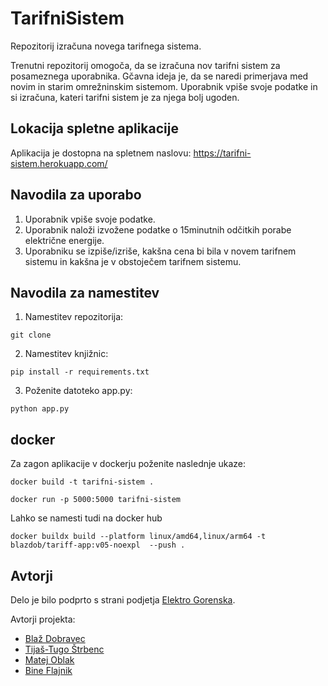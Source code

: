 # TarifniSistem
Repozitorij izračuna novega tarifnega sistema.

 Trenutni repozitorij omogoča, da se izračuna nov tarifni sistem za posameznega uporabnika. Gčavna ideja je, da se naredi primerjava med novim in starim omrežninskim sistemom. Uporabnik vpiše svoje podatke in si izračuna, kateri tarifni sistem je za njega bolj ugoden.

## Lokacija spletne aplikacije

Aplikacija je dostopna na spletnem naslovu: https://tarifni-sistem.herokuapp.com/

## Navodila za uporabo

1. Uporabnik vpiše svoje podatke.
2. Uporabnik naloži izvožene podatke o 15minutnih odčitkih porabe električne energije.
3. Uporabniku se izpiše/izriše, kakšna cena bi bila v novem tarifnem sistemu in kakšna je v obstoječem tarifnem sistemu.

## Navodila za namestitev

1. Namestitev repozitorija:
```
git clone
```

2. Namestitev knjižnic:
```
pip install -r requirements.txt
```

3. Poženite datoteko app.py:
```
python app.py
```

## docker

Za zagon aplikacije v dockerju poženite naslednje ukaze:
```
docker build -t tarifni-sistem .

docker run -p 5000:5000 tarifni-sistem
```

Lahko se namesti tudi na docker hub
```
docker buildx build --platform linux/amd64,linux/arm64 -t blazdob/tariff-app:v05-noexpl  --push .
```

## Avtorji

Delo je bilo podprto s strani podjetja [Elektro Gorenska](https://www.elektro-gorenjska.si/).

Avtorji projekta:
- [Blaž Dobravec](https://github.com/blazdob)
- [Tijaš-Tugo Štrbenc](https://github.com/TtijasS)
- [Matej Oblak](https://github.com/MatejGitOblak)
- [Bine Flajnik](https://github.com/Bine-f)





